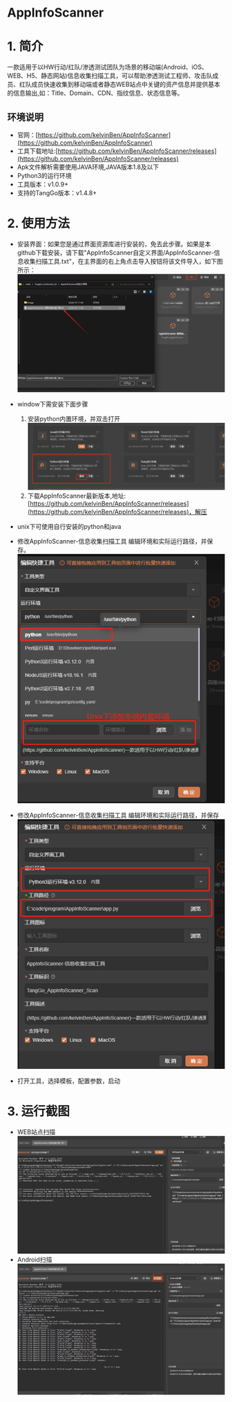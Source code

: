 # AppInfoScanner

# 1. 简介
一款适用于以HW行动/红队/渗透测试团队为场景的移动端(Android、iOS、WEB、H5、静态网站)信息收集扫描工具，可以帮助渗透测试工程师、攻击队成员、红队成员快速收集到移动端或者静态WEB站点中关键的资产信息并提供基本的信息输出,如：Title、Domain、CDN、指纹信息、状态信息等。
## 环境说明
- 官网：[https://github.com/kelvinBen/AppInfoScanner](https://github.com/kelvinBen/AppInfoScanner)
- 工具下载地址:[https://github.com/kelvinBen/AppInfoScanner/releases](https://github.com/kelvinBen/AppInfoScanner/releases)
- Apk文件解析需要使用JAVA环境,JAVA版本1.8及以下
- Python3的运行环境
- 工具版本：v1.0.9+
- 支持的TangGo版本：v1.4.8+
# 2. 使用方法
- 安装界面：如果您是通过界面资源库进行安装的，免去此步骤。如果是本github下载安装，请下载"AppInfoScanner自定义界面/AppInfoScanner-信息收集扫描工具.txt"，在主界面的右上角点击导入按钮将该文件导入，如下图所示：
  ![import.png](image/import.png)
- window下需安装下面步骤   
  1. 安装python内置环境，并双击打开   
    ![python.png](image/python1.png)
  2. 下载AppInfoScanner最新版本,地址:[https://github.com/kelvinBen/AppInfoScanner/releases](https://github.com/kelvinBen/AppInfoScanner/releases)，解压
- unix下可使用自行安装的python和java    
- 修改AppInfoScanner-信息收集扫描工具 编辑环境和实际运行路径，并保存。
     ![img3.png](image/img3.png)

- 修改AppInfoScanner-信息收集扫描工具 编辑环境和实际运行路径，并保存      
 ![update.png](image/update.png)
- 打开工具，选择模板，配置参数，启动   
   
# 3. 运行截图

-  WEB站点扫描
  ![img1.png](image/img1.png)
-  Android扫描
  ![img2.png](image/img2.png)

